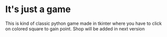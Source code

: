 # It's just a game
 This is kind of classic python game made in tkinter where you have to click on colored square to gain point. Shop will be added in next version
